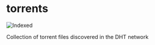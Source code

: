torrents 
========
![Indexed](https://img.shields.io/badge/indexed-167973-blue)

Collection of torrent files discovered in the DHT network
